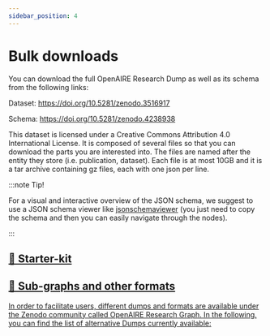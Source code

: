 ```yaml
---
sidebar_position: 4
---
```


# Bulk downloads

You can download the full OpenAIRE Research Dump as well as its schema from the following links: 

 Dataset: https://doi.org/10.5281/zenodo.3516917
    
 Schema: https://doi.org/10.5281/zenodo.4238938
 
 This dataset is licensed under a Creative Commons Attribution 4.0 International License.
It is composed of several files so that you can download the parts you are interested into. The files are named after the entity they store (i.e. publication, dataset). Each file is at most 10GB and it is 
a tar archive containing gz files, each with one json per line.


:::note Tip!

For a visual and interactive overview of the JSON schema, we suggest to use a JSON schema viewer like [jsonschemaviewer](https://navneethg.github.io/jsonschemaviewer/) (you just need to copy the schema and then you can easily navigate through the nodes).

:::


<article class="margin-top--lg">
  <section class="row list_node_modules-@docusaurus-theme-classic-lib-theme-DocCategoryGeneratedIndexPage-styles-module">
    <article class="col col--6 margin-bottom--lg">
      <a class="card padding--lg cardContainer_node_modules-@docusaurus-theme-classic-lib-theme-DocCard-styles-module" href="/downloads/starter-kit">
        <h2 class="text--truncate cardTitle_node_modules-@docusaurus-theme-classic-lib-theme-DocCard-styles-module" title="Starter-kit">📄️ Starter-kit</h2>
        <p class="text--truncate cardDescription_node_modules-@docusaurus-theme-classic-lib-theme-DocCard-styles-module" title=""></p>
      </a>
    </article>
    <article class="col col--6 margin-bottom--lg">
      <a class="card padding--lg cardContainer_node_modules-@docusaurus-theme-classic-lib-theme-DocCard-styles-module" href="/downloads/subgraphs">
        <h2 class="text--truncate cardTitle_node_modules-@docusaurus-theme-classic-lib-theme-DocCard-styles-module" title="Sub-graphs and other formats">📄️ Sub-graphs and other formats</h2>
        <p class="text--truncate cardDescription_node_modules-@docusaurus-theme-classic-lib-theme-DocCard-styles-module" title="In order to facilitate users, different dumps and formats are available under the Zenodo community called OpenAIRE Research Graph. In the following, you can find the list of alternative Dumps currently available:">In order to facilitate users, different dumps and formats are available under the Zenodo community called OpenAIRE Research Graph. In the following, you can find the list of alternative Dumps currently available:
</p>
      </a>
    </article>
  </section>
</article>
